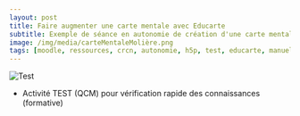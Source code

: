 ```yaml
---
layout: post
title: Faire augmenter une carte mentale avec Educarte
subtitle: Exemple de séance en autonomie de création d'une carte mentale
image: /img/media/carteMentaleMolière.png
tags: [moodle, ressources, crcn, autonomie, h5p, test, educarte, manuel]
---
```



![Test](./media/evaluation2.png)

  - Activité TEST (QCM) pour vérification rapide des connaissances (formative)
